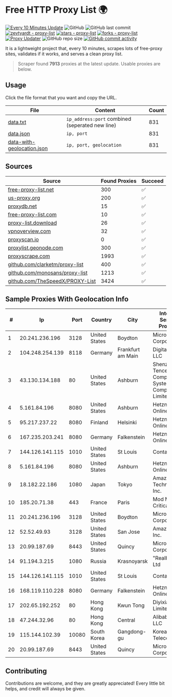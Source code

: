 
# Free HTTP Proxy List 🌍

[![Every 10 Minutes Update](https://github.com/mertguvencli/http-proxy-list/actions/workflows/main.yml/badge.svg?branch=main)](https://github.com/mertguvencli/http-proxy-list/actions/workflows/main.yml)
![GitHub](https://img.shields.io/github/license/mertguvencli/http-proxy-list)
![GitHub last commit](https://img.shields.io/github/last-commit/mertguvencli/http-proxy-list)
[![zevtyardt - proxy-list](https://img.shields.io/static/v1?label=zevtyardt&message=proxy-list&color=blue&logo=github)](https://github.com/zevtyardt/proxy-list "Go to GitHub repo")
[![stars - proxy-list](https://img.shields.io/github/stars/zevtyardt/proxy-list?style=social)](https://github.com/zevtyardt/proxy-list)
[![forks - proxy-list](https://img.shields.io/github/forks/zevtyardt/proxy-list?style=social)](https://github.com/zevtyardt/proxy-list)
[![Proxy Updater](https://github.com/zevtyardt/proxy-list/workflows/Proxy%20Updater/badge.svg)](https://github.com/zevtyardt/proxy-list/actions?query=workflow:"Proxy+Updater")
![GitHub repo size](https://img.shields.io/github/repo-size/zevtyardt/proxy-list)
[![GitHub commit activity](https://img.shields.io/github/commit-activity/m/zevtyardt/proxy-list?logo=commits)](https://github.com/zevtyardt/proxy-list/commits/main)

It is a lightweight project that, every 10 minutes, scrapes lots of free-proxy sites, validates if it works, and serves a clean proxy list.

> Scraper found **7913** proxies at the latest update. Usable proxies are below.

## Usage

Click the file format that you want and copy the URL.

|File|Content|Count|
|----|-------|-----|
|[data.txt](https://raw.githubusercontent.com/mertguvencli/http-proxy-list/main/proxy-list/data.txt)|`ip_address:port` combined (seperated new line)|831|
|[data.json](https://raw.githubusercontent.com/mertguvencli/http-proxy-list/main/proxy-list/data.json)|`ip, port`|831|
|[data-with-geolocation.json](https://raw.githubusercontent.com/mertguvencli/http-proxy-list/main/proxy-list/data-with-geolocation.json)|`ip, port, geolocation`|831|

## Sources

|Source|Found Proxies|Succeed|
|------|-------------|-------|
|[free-proxy-list.net](https://free-proxy-list.net)|300|✅|
|[us-proxy.org](https://www.us-proxy.org)|200|✅|
|[proxydb.net](http://proxydb.net)|15|✅|
|[free-proxy-list.com](https://free-proxy-list.com/?page=&port=&type%5B%5D=http&type%5B%5D=https&up_time=0&search=Search)|10|✅|
|[proxy-list.download](https://www.proxy-list.download/HTTP)|26|✅|
|[vpnoverview.com](https://vpnoverview.com/privacy/anonymous-browsing/free-proxy-servers)|32|✅|
|[proxyscan.io](https://www.proxyscan.io)|0|✅|
|[proxylist.geonode.com](https://proxylist.geonode.com/api/proxy-list?limit=300&page=1&sort_by=lastChecked&sort_type=desc&protocols=http,https)|300|✅|
|[proxyscrape.com](https://api.proxyscrape.com/v2/?request=displayproxies&protocol=http&timeout=10000&country=all&ssl=all&anonymity=all)|1993|✅|
|[github.com/clarketm/proxy-list](https://raw.githubusercontent.com/clarketm/proxy-list/master/proxy-list-raw.txt)|400|✅|
|[github.com/monosans/proxy-list](https://raw.githubusercontent.com/monosans/proxy-list/main/proxies/http.txt)|1213|✅|
|[github.com/TheSpeedX/PROXY-List](https://raw.githubusercontent.com/TheSpeedX/PROXY-List/master/http.txt)|3424|✅|


## Sample Proxies With Geolocation Info

|#|Ip|Port|Country|City|Internet Service Provider|
|-|--|----|-------|----|-------------------------|
|1|20.241.236.196|3128|United States|Boydton|Microsoft Corporation|
|2|104.248.254.139|8118|Germany|Frankfurt am Main|DigitalOcean, LLC|
|3|43.130.134.188|80|United States|Ashburn|Shenzhen Tencent Computer Systems Company Limited|
|4|5.161.84.196|8080|United States|Ashburn|Hetzner Online GmbH|
|5|95.217.237.22|8080|Finland|Helsinki|Hetzner Online GmbH|
|6|167.235.203.241|8080|Germany|Falkenstein|Hetzner Online GmbH|
|7|144.126.141.115|1010|United States|St Louis|Contabo Inc.|
|8|5.161.84.196|8080|United States|Ashburn|Hetzner Online GmbH|
|9|18.182.22.186|1080|Japan|Tokyo|Amazon Technologies Inc.|
|10|185.20.71.38|443|France|Paris|Mod Mission Critical LLC|
|11|20.241.236.196|3128|United States|Boydton|Microsoft Corporation|
|12|52.52.49.93|3128|United States|San Jose|Amazon.com, Inc.|
|13|20.99.187.69|8443|United States|Quincy|Microsoft Corporation|
|14|91.194.3.215|1080|Russia|Krasnoyarsk|"RealHost" Ltd|
|15|144.126.141.115|1010|United States|St Louis|Contabo Inc.|
|16|168.119.110.228|8080|Germany|Falkenstein|Hetzner Online GmbH|
|17|202.65.192.252|80|Hong Kong|Kwun Tong|Diyixian.com Limited|
|18|47.244.32.96|80|Hong Kong|Central|Alibaba.com LLC|
|19|115.144.102.39|10080|South Korea|Gangdong-gu|Korea Telecom|
|20|20.99.187.69|8443|United States|Quincy|Microsoft Corporation|



## Contributing

Contributions are welcome, and they are greatly appreciated! Every
little bit helps, and credit will always be given.

